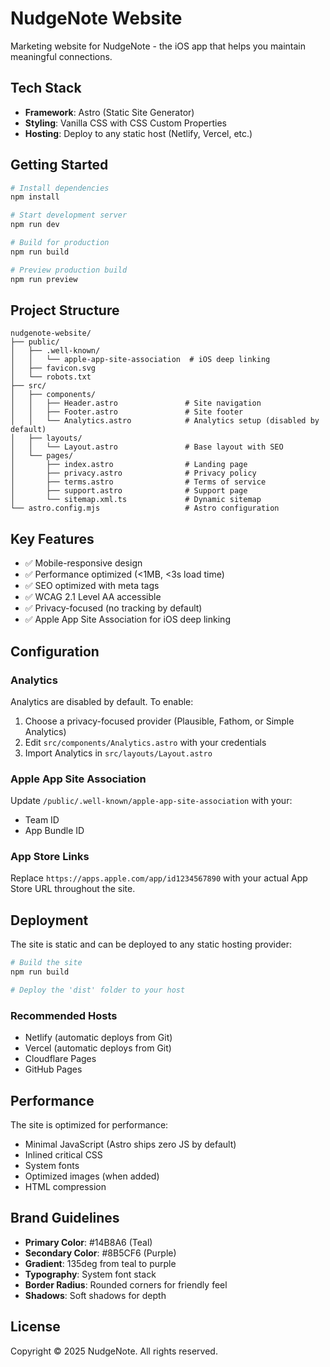 # NudgeNote Website

Marketing website for NudgeNote - the iOS app that helps you maintain meaningful connections.

## Tech Stack

- **Framework**: Astro (Static Site Generator)
- **Styling**: Vanilla CSS with CSS Custom Properties
- **Hosting**: Deploy to any static host (Netlify, Vercel, etc.)

## Getting Started

```bash
# Install dependencies
npm install

# Start development server
npm run dev

# Build for production
npm run build

# Preview production build
npm run preview
```

## Project Structure

```
nudgenote-website/
├── public/
│   ├── .well-known/
│   │   └── apple-app-site-association  # iOS deep linking
│   ├── favicon.svg
│   └── robots.txt
├── src/
│   ├── components/
│   │   ├── Header.astro               # Site navigation
│   │   ├── Footer.astro               # Site footer
│   │   └── Analytics.astro            # Analytics setup (disabled by default)
│   ├── layouts/
│   │   └── Layout.astro               # Base layout with SEO
│   └── pages/
│       ├── index.astro                # Landing page
│       ├── privacy.astro              # Privacy policy
│       ├── terms.astro                # Terms of service
│       ├── support.astro              # Support page
│       └── sitemap.xml.ts             # Dynamic sitemap
└── astro.config.mjs                   # Astro configuration
```

## Key Features

- ✅ Mobile-responsive design
- ✅ Performance optimized (<1MB, <3s load time)
- ✅ SEO optimized with meta tags
- ✅ WCAG 2.1 Level AA accessible
- ✅ Privacy-focused (no tracking by default)
- ✅ Apple App Site Association for iOS deep linking

## Configuration

### Analytics

Analytics are disabled by default. To enable:

1. Choose a privacy-focused provider (Plausible, Fathom, or Simple Analytics)
2. Edit `src/components/Analytics.astro` with your credentials
3. Import Analytics in `src/layouts/Layout.astro`

### Apple App Site Association

Update `/public/.well-known/apple-app-site-association` with your:
- Team ID
- App Bundle ID

### App Store Links

Replace `https://apps.apple.com/app/id1234567890` with your actual App Store URL throughout the site.

## Deployment

The site is static and can be deployed to any static hosting provider:

```bash
# Build the site
npm run build

# Deploy the 'dist' folder to your host
```

### Recommended Hosts

- Netlify (automatic deploys from Git)
- Vercel (automatic deploys from Git)
- Cloudflare Pages
- GitHub Pages

## Performance

The site is optimized for performance:
- Minimal JavaScript (Astro ships zero JS by default)
- Inlined critical CSS
- System fonts
- Optimized images (when added)
- HTML compression

## Brand Guidelines

- **Primary Color**: #14B8A6 (Teal)
- **Secondary Color**: #8B5CF6 (Purple)
- **Gradient**: 135deg from teal to purple
- **Typography**: System font stack
- **Border Radius**: Rounded corners for friendly feel
- **Shadows**: Soft shadows for depth

## License

Copyright © 2025 NudgeNote. All rights reserved.